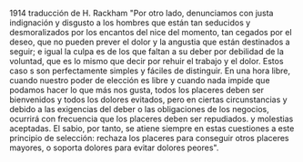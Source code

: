 1914 traducción de H. Rackham
"Por otro lado, denunciamos con justa indignación y disgusto a los hombres que están tan seducidos y desmoralizados por los encantos del nice del momento, tan cegados por el deseo, que no pueden prever el dolor y la angustia que están destinados a seguir; e igual la culpa es de los que faltan a su deber por debilidad de la voluntad, que es lo mismo que decir por rehuir el trabajo y el dolor. 
Estos caso s son perfectamente simples y fáciles de distinguir. En una hora libre, cuando nuestro poder de elección es libre y cuando nada impide que podamos hacer lo que más nos gusta, todos los placeres deben ser bienvenidos y todos los dolores evitados, pero en ciertas circunstancias y debido a las exigencias del deber o las obligaciones de los negocios, ocurrirá con frecuencia que los placeres deben ser repudiados. y molestias aceptadas.
El sabio, por tanto, se atiene siempre en estas cuestiones a este principio de selección: rechaza los placeres para conseguir otros placeres mayores, o soporta dolores para evitar dolores peores".
